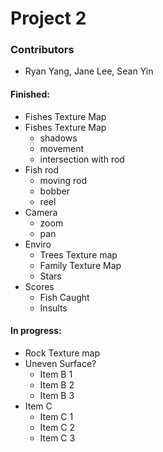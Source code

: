 # Project 2 

### Contributors
- Ryan Yang, Jane Lee, Sean Yin

#### Finished: 
                
+ Fishes Texture Map
+ Fishes Texture Map
    + shadows
    + movement
    + intersection with rod
+ Fish rod
    * moving rod
    * bobber
    * reel
+ Camera
    * zoom
    * pan
+ Enviro
    * Trees Texture map
    * Family Texture Map
    * Stars  
+ Scores
    * Fish Caught
    * Insults

#### In progress:
                
+ Rock Texture map
+ Uneven Surface?
    + Item B 1
    + Item B 2
    + Item B 3
+ Item C
    * Item C 1
    * Item C 2
    * Item C 3
